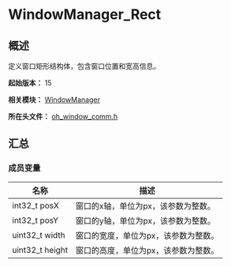 # WindowManager_Rect

## 概述

定义窗口矩形结构体，包含窗口位置和宽高信息。

**起始版本：** 15

**相关模块：** [WindowManager](capi-windowmanager.md)

**所在头文件：** [oh_window_comm.h](capi-oh-window-comm-h.md)

## 汇总

### 成员变量

| 名称 | 描述 |
| -- | -- |
| int32_t posX | 窗口的x轴，单位为px，该参数为整数。 |
| int32_t posY | 窗口的y轴，单位为px，该参数为整数。 |
| uint32_t width | 窗口的宽度，单位为px，该参数为整数。 |
| uint32_t height | 窗口的高度，单位为px，该参数为整数。 |


